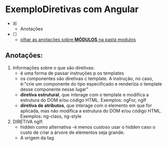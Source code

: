 # ExemploDiretivas com Angular
- [x] - Anotações
- [ ] - [olhar as anotações sobre <b>MÓDULOS</b> na pasta modulos](https://github.com/RogerioPST/aprendendo-angular/blob/master/meu-primeiro-projeto/modulos/README.MD)

## Anotações:
<ol>
<li>Informações sobre o que são diretivas:
<ul>
<li>é uma forma de passar instruções p os templates</li>
<li>os componentes são diretivas c template. A instrução, no caso, é:"crie um componente do tipo especificado e renderiza o template desse componente nesse lugar"  
</li>
<li><b>diretiva estrutural</b>, que interage com o template e modifica a estrutura do DOM e/ou código HTML. Exemplos: ngFor, ngIf 
</li>
<li><b>diretiva de atributos</b>, que interage com o elemento em que for aplicada, mas não modifica a estrutura do DOM e/ou código HTML. Exemplos: ng-class, ng-style
</li>
</ul>
</li>
<li>DIRETIVA ngIf: 
<ul>
<li>hidden como alternativa -é menos custoso usar o hidden caso o custo de criar a árvore de elementos seja grande.
</li>
<li>
A origem da tag <template> é a especificação padrão Web Components que está sendo implementada nos browsers. http://webcomponents.org/articles/introduction-to-template-element
</li>
</ul>

```javascript
// .ts
cursos: string[] = [];
mostrarCursos: boolean = true;
toogleCursos(){ this.mostrarCursos = !this.mostrarCursos}
//html
<div *ngIf="cursos.length > 0">	Lista de cursos aqui</div>
<div *ngIf="cursos.length == 0">	não existem cursos </div>
<div *ngIf="mostrarCursos"> 	lista de cursos aqui </div>
<div *ngIf="!mostrarCursos"> 	não existem cursos </div>
<button (click)="toogleCursos()">Mostrar/Esconder cursos</button>
<div [hidden]="!mostrarCursos"> 	lista de cursos aqui </div>
<div [hidden]="mostrarCursos"> 	não existem cursos </div>
<h5>Removendo o * do ngIf e usando ng-template, que é o que o angular faz por baixo dos panos</h5>
<div *ngIf="mostrarCursos">
	<div>Lista de cursos aqui</div>
</div>
<ng-template [ngIf]="mostrarCursos">
	<div>Lista de cursos aqui</div>
</ng-template>	
```
</li>
</ol>
